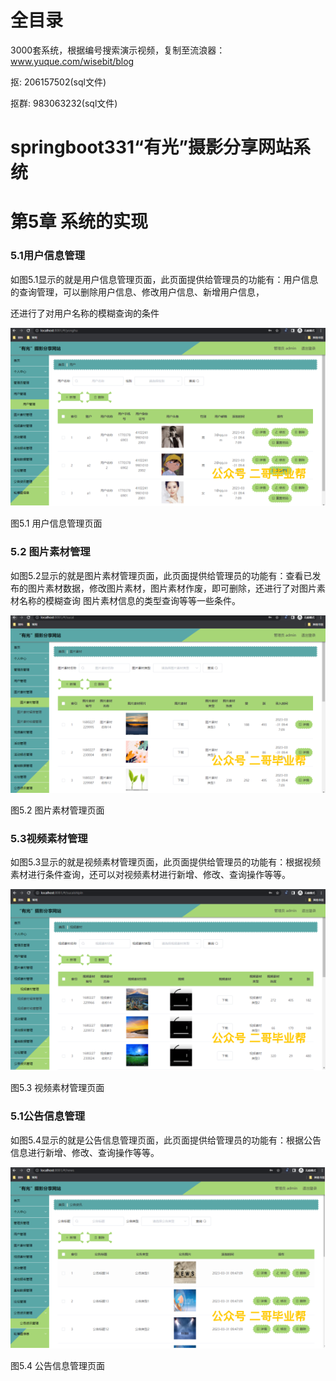 # 全目录

3000套系统，根据编号搜索演示视频，复制至流浪器：www.yuque.com/wisebit/blog


<p>抠: 206157502(sql文件)</p>
<p>抠群: 983063232(sql文件)</p>


# springboot331“有光”摄影分享网站系统
# 第5章 系统的实现
### 5.1用户信息管理
如图5.1显示的就是用户信息管理页面，此页面提供给管理员的功能有：用户信息的查询管理，可以删除用户信息、修改用户信息、新增用户信息，

还进行了对用户名称的模糊查询的条件

![](/md/blog.018.png)

图5.1 用户信息管理页面
### 5.2 图片素材管理
如图5.2显示的就是图片素材管理页面，此页面提供给管理员的功能有：查看已发布的图片素材数据，修改图片素材，图片素材作废，即可删除，还进行了对图片素材名称的模糊查询 图片素材信息的类型查询等等一些条件。

![](/md/blog.019.png)


图5.2 图片素材管理页面
### 5.3视频素材管理
如图5.3显示的就是视频素材管理页面，此页面提供给管理员的功能有：根据视频素材进行条件查询，还可以对视频素材进行新增、修改、查询操作等等。

![](/md/blog.020.png)


图5.3 视频素材管理页面
### 5.1公告信息管理
如图5.4显示的就是公告信息管理页面，此页面提供给管理员的功能有：根据公告信息进行新增、修改、查询操作等等。

![](/md/blog.021.png)

图5.4 公告信息管理页面





